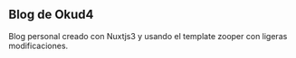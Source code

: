 ## Blog de Okud4

Blog personal creado con Nuxtjs3 y usando el template zooper con ligeras modificaciones.